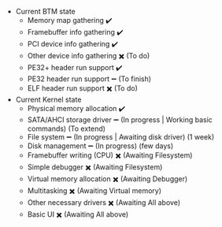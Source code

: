 - Current BTM state
  - Memory map gathering        :heavy_check_mark:
  - Framebuffer info gathering  :heavy_check_mark:
  - PCI device info gathering   :heavy_check_mark:
  - Other device info gathering :heavy_multiplication_x: (To do)
  - PE32+ header run support    :heavy_check_mark:
  - PE32 header run support     :heavy_minus_sign:       (To finish)
  - ELF header run support      :heavy_multiplication_x: (To do)
- Current Kernel state
  - Physical memory allocation  :heavy_check_mark:
  - SATA/AHCI storage driver    :heavy_minus_sign:       (In progress | Working basic commands) (To extend)
  - File system                 :heavy_minus_sign:       (In progress | Awaiting disk driver) (1 week)
  - Disk management             :heavy_minus_sign:       (In progress) (few days)
  - Framebuffer writing (CPU)   :heavy_multiplication_x: (Awaiting Filesystem)
  - Simple debugger             :heavy_multiplication_x: (Awaiting Filesystem)
  - Virtual memory allocation   :heavy_multiplication_x: (Awaiting Debugger)
  - Multitasking                :heavy_multiplication_x: (Awaiting Virtual memory)
  - Other necessary drivers     :heavy_multiplication_x: (Awaiting All above)
  - Basic UI                    :heavy_multiplication_x: (Awaiting All above)
